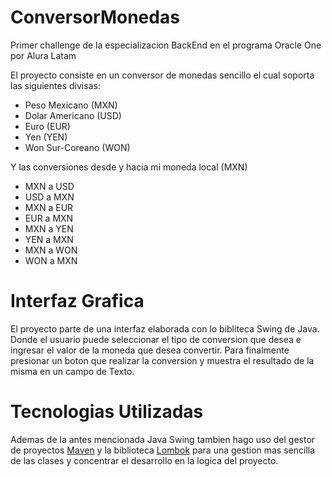 # ConversorMonedas
Primer challenge de la especializacion  BackEnd en el programa Oracle One por Alura Latam

El proyecto consiste en un conversor de monedas sencillo el cual soporta las siguientes divisas:

- Peso Mexicano (MXN)
- Dolar Americano (USD)
- Euro (EUR)
- Yen (YEN)
- Won Sur-Coreano (WON)

Y las conversiones desde y hacia mi moneda local (MXN)

- MXN a USD
- USD a MXN
- MXN a EUR
- EUR a MXN
- MXN a YEN
- YEN a MXN
- MXN a WON
- WON a MXN

# Interfaz Grafica

El proyecto parte de una interfaz elaborada con lo bibliteca Swing de Java. Donde el usuario
puede seleccionar el tipo de conversion que desea e ingresar el valor de la moneda que desea convertir.
Para finalmente presionar un boton que realizar la conversion y muestra el resultado de la misma en un campo de Texto.

# Tecnologias Utilizadas

Ademas de la antes mencionada Java Swing tambien hago uso del gestor de proyectos [Maven](https://maven.apache.org/) y la biblioteca 
[Lombok](https://projectlombok.org/) para una gestion mas sencilla de las clases y concentrar el desarrollo en la logica del proyecto.


